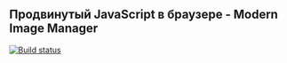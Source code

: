 ## Продвинутый JavaScript в браузере - Modern Image Manager

[![Build status](https://ci.appveyor.com/api/projects/status/268usf34awidjg86/branch/master?svg=true)](https://ci.appveyor.com/project/NazarovAn/ahj-hw-6-2-modern-image-manager/branch/master)

